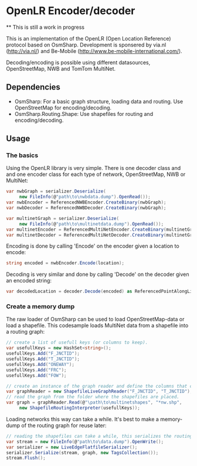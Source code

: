 # OpenLR Encoder/decoder

** This is still a work in progress

This is an implementation of the OpenLR (Open Location Reference) protocol based on OsmSharp. Development is sponsered by via.nl (http://via.nl/) and Be-Mobile (http://www.be-mobile-international.com/). 

Decoding/encoding is possible using different datasources, OpenStreetMap, NWB and TomTom MultiNet.

## Dependencies

* OsmSharp: For a basic graph structure, loading data and routing. Use OpenStreetMap for encoding/decoding.
* OsmSharp.Routing.Shape: Use shapefiles for routing and encoding/decoding.

## Usage

### The basics

Using the OpenLR library is very simple. There is one decoder class and and one encoder class for each type of network, OpenStreetMap, NWB or MultiNet:

```csharp
var nwbGraph = serializer.Deserialize(
     new FileInfo(@"path\to\nwbdata.dump").OpenRead());
var nwbEncoder = ReferencedNWBEncoder.CreateBinary(nwbGraph);
var nwbDecoder = ReferencedNWBDecoder.CreateBinary(nwbGraph);

var multinetGraph = serializer.Deserialize(
     new FileInfo(@"path\to\multinetdata.dump").OpenRead());
var multinetEncoder = ReferencedMultiNetEncoder.CreateBinary(multinetGraph);
var multinetDecoder = ReferencedMultiNetDecoder.CreateBinary(multinetGraph);
```

Encoding is done by calling 'Encode' on the encoder given a location to encode:

```csharp
string encoded = nwbEncoder.Encode(location);
```

Decoding is very similar and done by calling 'Decode' on the decoder given an encoded string:

```csharp
var decodedLocation = decoder.Decode(encoded) as ReferencedPointAlongLine<LiveEdge>;
```

### Create a memory dump

The raw loader of OsmSharp can be used to load OpenStreetMap-data or load a shapefile. This codesample loads MultiNet data from a shapefile into a routing graph:

```csharp
// create a list of usefull keys (or columns to keep).
var usefullKeys = new HashSet<string>();
usefullKeys.Add("F_JNCTID");
usefullKeys.Add("T_JNCTID");
usefullKeys.Add("ONEWAY");
usefullKeys.Add("FRC");
usefullKeys.Add("FOW");

// create an instance of the graph reader and define the columns that contain the 'node-ids'.
var graphReader = new ShapefileLiveGraphReader("F_JNCTID", "T_JNCTID");
// read the graph from the folder where the shapefiles are placed.
var graph = graphReader.Read(@"\path\to\multinetshapes", "*nw.shp", 
     new ShapefileRoutingInterpreter(usefullKeys));
```

Loading networks this way can take a while. It's best to make a memory-dump of the routing graph for reuse later:

```csharp
// reading the shapefiles can take a while, this serializes the routing graph to disk to load again later.
var stream = new FileInfo(@"path\to\data.dump").OpenWrite();
var serializer = new LiveEdgeFlatfileSerializer();
serializer.Serialize(stream, graph, new TagsCollection());
stream.Flush();
```